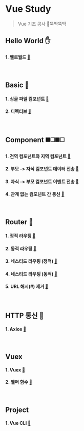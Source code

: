 # Vue Study 

>  Vue 기초 공사  🔨뚝딱뚝딱

## Hello World ✋

#### 1. 헬로월드 [📄](./docs/hello%20world/helloworld.md)



&nbsp;

## Basic 🎵

#### 1. 싱글 파일 컴포넌트 [📄](./docs/basic/싱글%20파일%20컴포넌트.md)

#### 2. 디렉티브 [📄](./docs/basic/디렉티브.md)

&nbsp;

## Component ◼️◻️◼️◻️

#### 1. 전역 컴포넌트와 지역 컴포넌트 [📄](./docs/component/전역%20컴포넌트와%20지역%20컴포넌트.md)

#### 2. 부모 -> 자식 컴포넌트 데이터 전송 [📄](./docs/component/부모-자식%20컴포넌트%20데이터%20전송.md)

#### 3. 자식 -> 부모 컴포넌트 이벤트 전송 [📄](./docs/component/자식-부모%20컴포넌트%20이벤트%20전송.md)

#### 4. 관계 없는 컴포넌트 간 통신 [📄](./docs/component/관계%20없는%20컴포넌트%20간%20통신.md)

&nbsp;

## Router 🔀

#### 1. 정적 라우팅 [📄](./docs/router/정적%20라우팅.md)

#### 2. 동적 라우팅 [📄](./docs/router/동적%20라우팅.md)

#### 3. 네스티드 라우팅 (정적) [📄](./docs/router/네스티드%20라우팅%20(정적).md)

#### 4. 네스티드 라우팅 (동적) [📄](./docs/router/네스티드%20라우팅%20(동적).md)

#### 5. URL 해시(#) 제거 [📄](./docs/router/URL%20해시%20제거.md)

&nbsp;

## HTTP 통신 📡

#### 1. Axios [📄](./docs/http/axios.md)

&nbsp;

## Vuex

#### 1. Vuex [📄](./docs/vuex/vuex.md)

#### 2. 헬퍼 함수 [📄](./docs/vuex/helper%20function.md)

&nbsp;

## Project

#### 1. Vue CLI [📄](./docs/project/vue%20cli.md)